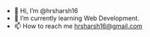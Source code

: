 - 👋 Hi, I’m @hrsharsh16
- 🌱 I’m currently learning Web Development.
- 📫 How to reach me hrsharsh16@gmail.com

<!---
hrsharsh16/hrsharsh16 is a ✨ special ✨ repository because its `README.md` (this file) appears on your GitHub profile.
You can click the Preview link to take a look at your changes.
--->

